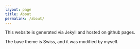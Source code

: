 ```yaml
---
layout: page
title: About
permalink: /about/
---
```


This website is generated via Jekyll and hosted on github pages.

The base theme is Swiss, and it was modified by myself.

